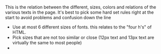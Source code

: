 This is the relation between the different, sizes, colors and relations of the various texts in the page. It's best to pick some hard set rules right at the start to avoid problems and confusion down the line

- Use at most 6 different sizes of fonts. this relates to the "four h's" of HTML.
- Pick sizes that are not too similar or close (12px text and 13px text are virtually the same to most people)
- 